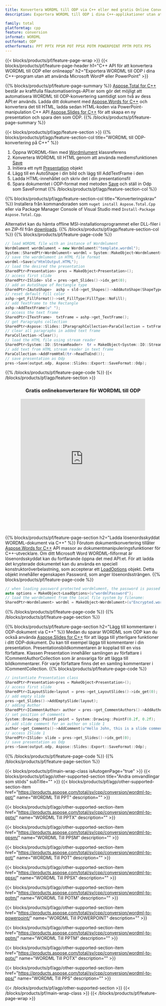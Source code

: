 ```yaml
---
title: Konvertera WORDML till ODP via C++ eller med gratis Online Converter
description: Exportera WORDML till ODP i dina C++-applikationer utan att använda Microsoft Word eller PowerPoint eller online. Testa gratis POT till CSV online-omvandlare snabbt innan du integrerar koden.

family: total
platformtag: cpp
feature: conversion
informat: WORDML
outformat: ODP
otherformats: PPT PPTX PPSM POT PPSX POTM POWERPOINT PPTM POTX PPS
---
```

{{< blocks/products/pf/feature-page-wrap >}}
{{< blocks/products/pf/feature-page-header h1="C++ API för att konvertera WORDML till ODP eller onlineapp" h2="Exportera WORDML till ODP i dina C++-program utan att använda Microsoft Word&reg; eller PowerPoint" >}}

{{% blocks/products/pf/feature-page-summary %}}
[Aspose.Total for C++](https://products.aspose.com/total/cpp/) består av kraftfulla filautomatiserings-API:er som gör det möjligt att automatisera WORDML till ODP-konvertering samtidigt som två av dess API:er används. Ladda ditt dokument med [Aspose.Words for C++](https://products.aspose.com/words/cpp/) och konvertera det till HTML, ladda sedan HTML-koden via PowerPoint-manipulation C++ API [Aspose.Slides for C++](https://products.aspose.com/slides/cpp/) för att skapa en ny presentation och spara den som ODP. 
{{% /blocks/products/pf/feature-page-summary  %}}

{{< blocks/products/pf/agp/feature-section >}}
{{% blocks/products/pf/agp/feature-section-col title="WORDML till ODP-konvertering på C++" %}}
1. Öppna WORDML-filen med [Wordmlument](https://reference.aspose.com/words/cpp/class/aspose.words.wordmlument) klassreferens
2. Konvertera WORDML till HTML genom att använda medlemsfunktionen [Save](https://reference.aspose.com/words/cpp/class/aspose.words.wordmlument#save_stdbasicostream_saveoptions)
3. Initiera ett nytt [Presentation](https://reference.aspose.com/slides/cpp/class/aspose.slides.presentation) objekt
4. Lägg till en AutoShape i din bild och lägg till AddTextFrame i den
5. Ladda HTML-innehållet och skriv det i din presentationsfil
6. Spara dokumentet i ODP-format med metoden [Save](https://reference.aspose.com/slides/cpp/class/aspose.slides.presentation#afcd59ec697bf05c10f78c3869de2ec9e) och ställ in Odp som SaveFormat
{{% /blocks/products/pf/agp/feature-section-col %}}

{{% blocks/products/pf/agp/feature-section-col title="Konverteringskrav" %}}
Installera från kommandoraden som ```nuget install Aspose.Total.Cpp``` eller via Package Manager Console of Visual Studio med ```Install-Package Aspose.Total.Cpp```.

Alternativt kan du hämta offline MSI-installationsprogrammet eller DLL-filer i en ZIP-fil från [downloads](https://releases.aspose.comtotal/cpp).
{{% /blocks/products/pf/agp/feature-section-col %}}
{{% blocks/products/pf/feature-page-code %}}

```cpp
// load WORDML file with an instance of Wordmlument
Wordmlument wordmlument = new Wordmlument("template.wordml");
System::SharedPtr<Wordmlument> wordml = System::MakeObject<Wordmlument>(u"sourceFile.wordml");
// save the wordmlument in HTML file format
wordml->Save(u"HtmlOutput.HTML");
// load the desired the presentation
SharedPtr<Presentation> pres = MakeObject<Presentation>();
// access first slide
SharedPtr<ISlide> sld = pres->get_Slides()->idx_get(0);
// add an AutoShape of Rectangle type
SharedPtr<IAutoShape>  ashp = sld->get_Shapes()->AddAutoShape(ShapeType::Rectangle, 10, 10, 700, 500);
// reset default fill color
ashp->get_FillFormat()->set_FillType(FillType::NoFill);
// add TextFrame to the Rectangle
ashp->AddTextFrame(u" ");
// access the text frame
SharedPtr<ITextFrame>  txtFrame = ashp->get_TextFrame();
// get Paragraphs collection
SharedPtr<Aspose::Slides::IParagraphCollection>ParaCollection = txtFrame->get_Paragraphs();
// clear all paragraphs in added text frame
ParaCollection->Clear();
// load the HTML file using stream reader
SharedPtr<System::IO::StreamReader>  tr = MakeObject<System::IO::StreamReader>(HtmlOutput.HTML);
// add text from HTML stream reader in text frame
ParaCollection->AddFromHtml(tr->ReadToEnd());
// save presentation as Odp
pres->Save(output.odp, Aspose::Slides::Export::SaveFormat::Odp);                  
```


{{% /blocks/products/pf/feature-page-code %}}
{{< /blocks/products/pf/agp/feature-section >}}
<div class="container-fluid agp-content bg-white aboutfile box-1 vh100 section nopbtm">
<div class=container>
<div class=row>
<div class="demobox tc col-md-12 padding-0" align="center">

<h3>Gratis onlinekonverterare för WORDML till ODP</h3>

<iframe style="border: none; height: 426px;" scrolling="no" src="https://total-conversion-app-65z5r2lp.qa.k8s.dynabic.com/?to=odp&from=wordml" id="child-iframe" width="80%"></iframe>

</div></div>
</div></div>

{{% blocks/products/pf/feature-page-section  h2="Ladda lösenordsskyddat WORDML-dokument via C++" %}}
Förutom dokumentkonvertering tillåter [Aspose.Words for C++](https://products.aspose.com/words/cpp/) API massor av dokumentmanipuleringsfunktioner för C++-utvecklare. Om ditt Microsoft Word WORDML-filformat är lösenordsskyddat kan du fortfarande öppna det med API:et. För att ladda det krypterade dokumentet kan du använda en speciell konstruktoröverbelastning, som accepterar ett [LoadOptions](https://reference.aspose.com/words/cpp/class/aspose.words.loading.load_options) objekt. Detta objekt innehåller egenskapen Password, som anger lösenordssträngen.
{{% blocks/products/pf/feature-page-code %}}

```cpp
// when loading password protected wordmlument, the password is passed to the wordmlument's constructor using a LoadOptions object.
auto options = MakeObject<LoadOptions>(u"wordmlPassword");
// load the wordmlument from the local file system by filename:
SharedPtr<Wordmlument> wordml = MakeObject<Wordmlument>(u"Encrypted.wordml", options);
```

{{% /blocks/products/pf/feature-page-code  %}}
{{% /blocks/products/pf/feature-page-section %}}

{{% blocks/products/pf/feature-page-section  h2="Lägg till kommentarer i ODP-dokument via C++" %}}
Medan du sparar WORDML som ODP kan du också använda [Aspose.Slides for C++](https://products.aspose.com/slides/cpp/) för att lägga till ytterligare funktioner i ditt ODP-dokument. Du kan till exempel lägga till kommentarer i din presentation. Presentationsbildkommentaren är kopplad till en viss författare. Klassen Presentation innehåller samlingen av författare i ICommentAuthorCollection som är ansvariga för att lägga till bildkommentarer. För varje författare finns det en samling kommentarer i ICommentCollection.
{{% blocks/products/pf/feature-page-code %}}

```cpp
// instantiate Presentation class
SharedPtr<Presentation>pres = MakeObject<Presentation>();
// access first slide
SharedPtr<ILayoutSlide>layout = pres->get_LayoutSlides()->idx_get(0);
// add empty slide
pres->get_Slides()->AddEmptySlide(layout);
// adding Author
SharedPtr<ICommentAuthor> author = pres->get_CommentAuthors()->AddAuthor(u"John Doe", u"MF");
// set position of comments
System::Drawing::PointF point = System::Drawing::PointF(0.2f, 0.2f);
// add slide comment for an author on slide 1
author->get_Comments()->AddComment(u"Hello John, this is a slide comment", pres->get_Slides()->idx_get(1), point, DateTime::get_Now());
// access ISlide 1
SharedPtr<ISlide> slide = pres->get_Slides()->idx_get(0);
// save presentation as Odp
pres->Save(output.odp, Aspose::Slides::Export::SaveFormat::Odp);  
```

{{% /blocks/products/pf/feature-page-code  %}}
{{% /blocks/products/pf/feature-page-section %}}

{{< blocks/products/pf/main-wrap-class isAutogenPage="true" >}}
{{< blocks/products/pf/agp/other-supported-section title="Andra omvandlingar som stöds" subTitle="" >}}
{{< blocks/products/pf/agp/other-supported-section-item href="https://products.aspose.com/total/sv/cpp/conversion/wordml-to-ppt/" name="WORDML Till PPT" description="" >}}

{{< blocks/products/pf/agp/other-supported-section-item href="https://products.aspose.com/total/sv/cpp/conversion/wordml-to-pptx/" name="WORDML Till PPTX" description="" >}}

{{< blocks/products/pf/agp/other-supported-section-item href="https://products.aspose.com/total/sv/cpp/conversion/wordml-to-ppsm/" name="WORDML Till PPSM" description="" >}}

{{< blocks/products/pf/agp/other-supported-section-item href="https://products.aspose.com/total/sv/cpp/conversion/wordml-to-pot/" name="WORDML Till POT" description="" >}}

{{< blocks/products/pf/agp/other-supported-section-item href="https://products.aspose.com/total/sv/cpp/conversion/wordml-to-ppsx/" name="WORDML Till PPSX" description="" >}}

{{< blocks/products/pf/agp/other-supported-section-item href="https://products.aspose.com/total/sv/cpp/conversion/wordml-to-potm/" name="WORDML Till POTM" description="" >}}

{{< blocks/products/pf/agp/other-supported-section-item href="https://products.aspose.com/total/sv/cpp/conversion/wordml-to-powerpoint/" name="WORDML Till POWERPOINT" description="" >}}

{{< blocks/products/pf/agp/other-supported-section-item href="https://products.aspose.com/total/sv/cpp/conversion/wordml-to-pptm/" name="WORDML Till PPTM" description="" >}}

{{< blocks/products/pf/agp/other-supported-section-item href="https://products.aspose.com/total/sv/cpp/conversion/wordml-to-potx/" name="WORDML Till POTX" description="" >}}

{{< blocks/products/pf/agp/other-supported-section-item href="https://products.aspose.com/total/sv/cpp/conversion/wordml-to-pps/" name="WORDML Till PPS" description="" >}}


{{< /blocks/products/pf/agp/other-supported-section >}}
{{< /blocks/products/pf/main-wrap-class >}}
{{< /blocks/products/pf/feature-page-wrap >}}
